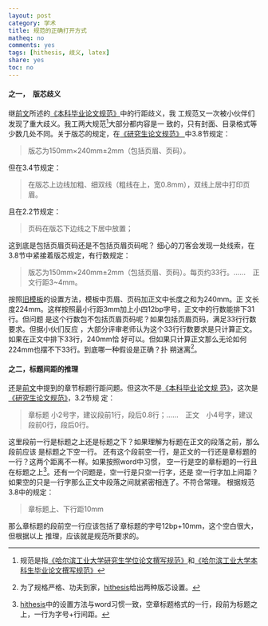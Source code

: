 ```yaml
---
layout: post
category: 学术
title: 规范的正确打开方式
matheq: no
comments: yes
tags: [hithesis, 歧义, latex]
share: yes
toc: no
---
```

#### 之一，　版芯歧义
继[前文][hithesishangjv]所述的[《本科毕业论文规范》][bachelorregulation]中的行距歧义，我
工规范又一次被小伙伴们发现了重大歧义。我工两大规范[^regulation]大部分都内容是一
致的，只有封面、目录格式等少数几处不同。关于版芯的规定，在[《研究生论文规范》
][masterregulation]中3.8节规定：

> 版芯为150mm×240mm±2mm（包括页眉、页码）。

但在3.4节规定：

> 在版芯上边线加粗、细双线（粗线在上，宽0.8mm），双线上居中打印页眉。

且在2.2节规定：

> 页码在版芯下边线之下居中放置；

这到底是包括页眉页码还是不包括页眉页码呢？
细心的刀客会发现一处线索，在3.8节中紧接着版芯规定，有行数规定：

> 版芯为150mm×240mm±2mm（包括页眉、页码）。每页约33行。……　正文行距3~4mm。

按照[旧模板][plutothesis]的设置方法，模板中页眉、页码加正文中长度之和为240mm。正
文长度224mm。这样按照最小行距3mm加上小四12bp字号，正文中的行数能排下31行。但问题
是这个行数包不包括页眉页码呢？如果包括页眉页码，满足33行行数要求。但据小伙们反应
，大部分评审老师认为这个33行行数要求是只计算正文。如果在正文中排下33行，240mm恰
好可以。但如果只计算正文那么无论如何224mm也摆不下33行。到底哪一种假设是正确？扑
朔迷离[^banxin]。


#### 之二，标题间距的推理
还是[前文][hithesishangjv]中提到的章节标题行距问题。但这次不是[《本科毕业论文规
范》][bachelorregulation]，这次是[《研究生论文规范》][masterregulation]，3.2节规
定：

> 章标题 小2号字，建议段前1行，段后0.8行；……　正文　小4号字，建议段前0行，段后0行。

这里段前一行是标题之上还是标题之下？如果理解为标题在正文的段落之前，那么段前应该
是标题之下空一行。 还有这个段前空一行，是正文的一行还是章标题的一行？这两个距离不一样。如果按照word中习惯，
空一行是空的章标题的一行且在标题之上[^chapterskip]。还有一个问题是，空一行是只空一行字，还是
空一行字加上间距？如果空的只是一行字那么正文中段落之间就紧密相连了。不符合常理。
根据规范3.8中的规定：

> 章标题上、下行距10mm

那么章标题的段前空一行应该包括了章标题的字号12bp+10mm，这个空白很大，但根据以上
推理，应该就是规范所要求的。


[^regulation]: 规范是指[《哈尔滨工业大学研究生学位论文撰写规范》][masterregulation]和[《哈尔滨工业大学本科生毕业论文撰写规范》][bachelorregulation]
[^chapterskip]: [hithesis][hithesis]中的设置方法与word习惯一致，空章标题格式的一行，段前为标题之上，一行为字号+行间距。
[^banxin]: 为了规格严格、功夫到家，[hithesis][hithesis]给出两种版芯设置。

[bachelorregulation]:   "http://jwc.hit.edu.cn/2566/list.htm"
[masterregulation]:   "http://hitgs.hit.edu.cn/aa/fd/c3425a109309/page.htm"
[hithesishangjv]:   "http://yanshuo.name/cn/2017/06/hithesissiyuan/"
[plutothesis]:   "https://github.com/dustincys/PlutoThesis"
[hithesis]:   "https://github.com/dustincys/hithesis"
